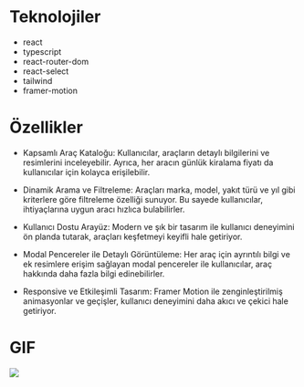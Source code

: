 # Teknolojiler

- react
- typescript
- react-router-dom
- react-select
- tailwind
- framer-motion

# Özellikler

- Kapsamlı Araç Kataloğu: Kullanıcılar, araçların detaylı bilgilerini ve resimlerini inceleyebilir. Ayrıca, her aracın günlük kiralama fiyatı da kullanıcılar için kolayca erişilebilir.

- Dinamik Arama ve Filtreleme: Araçları marka, model, yakıt türü ve yıl gibi kriterlere göre filtreleme özelliği sunuyor. Bu sayede kullanıcılar, ihtiyaçlarına uygun aracı hızlıca bulabilirler.

- Kullanıcı Dostu Arayüz: Modern ve şık bir tasarım ile kullanıcı deneyimini ön planda tutarak, araçları keşfetmeyi keyifli hale getiriyor.

- Modal Pencereler ile Detaylı Görüntüleme: Her araç için ayrıntılı bilgi ve ek resimlere erişim sağlayan modal pencereler ile kullanıcılar, araç hakkında daha fazla bilgi edinebilirler.

- Responsive ve Etkileşimli Tasarım: Framer Motion ile zenginleştirilmiş animasyonlar ve geçişler, kullanıcı deneyimini daha akıcı ve çekici hale getiriyor.

# GIF

![](download.gif)